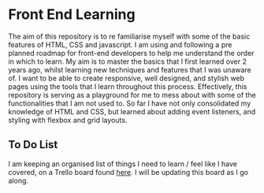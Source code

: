 # Front End Learning

The aim of this repository is to re familiarise myself with some of the basic features of HTML, CSS and javascript. I am using and following a pre planned roadmap for front-end developers to help me understand the order in which to learn. My aim is to master the basics that I first learned over 2 years ago, whilst learning new techniques and features that I was unaware of. I want to be able to create responsive, well designed, and stylish web pages using the tools that I learn throughout this process. Effectively, this repository is serving as a playground for me to mess about with some of the functionalities that I am not used to. So far I have not only consolidated my knowledge of HTML and CSS, but learned about adding event listeners, and styling with flexbox and grid layouts. 

## To Do List

I am keeping an organised list of things I need to learn / feel like I have covered, on a Trello board found [here](https://trello.com/b/hsiiKyaX/front-end-path). I will be updating this board as I go along.

